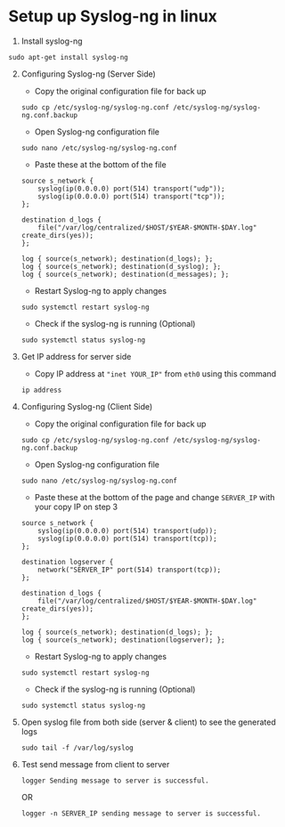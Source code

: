 # Setup up Syslog-ng in linux

1. Install syslog-ng
```
sudo apt-get install syslog-ng
```
2. Configuring Syslog-ng (Server Side)
    - Copy the original configuration file for back up
    ```
    sudo cp /etc/syslog-ng/syslog-ng.conf /etc/syslog-ng/syslog-ng.conf.backup
    ```
    
    - Open Syslog-ng configuration file
    ```
    sudo nano /etc/syslog-ng/syslog-ng.conf
    ```

    - Paste these at the bottom of the file
    ```
    source s_network {
        syslog(ip(0.0.0.0) port(514) transport("udp"));
        syslog(ip(0.0.0.0) port(514) transport("tcp"));
    };

    destination d_logs {
        file("/var/log/centralized/$HOST/$YEAR-$MONTH-$DAY.log" create_dirs(yes));
    };

    log { source(s_network); destination(d_logs); };
    log { source(s_network); destination(d_syslog); };
    log { source(s_network); destination(d_messages); };
    ```

    - Restart Syslog-ng to apply changes
    ```
    sudo systemctl restart syslog-ng
    ```

    - Check if the syslog-ng is running (Optional)
    ```
    sudo systemctl status syslog-ng
    ```

3. Get IP address for server side
    - Copy IP address at `"inet YOUR_IP"` from `eth0` using this command
    ```
    ip address
    ```

4. Configuring Syslog-ng (Client Side)
    - Copy the original configuration file for back up
    ```
    sudo cp /etc/syslog-ng/syslog-ng.conf /etc/syslog-ng/syslog-ng.conf.backup
    ```

    - Open Syslog-ng configuration file
    ```
    sudo nano /etc/syslog-ng/syslog-ng.conf
    ```

    - Paste these at the bottom of the page and change `SERVER_IP` with your copy IP on step 3
    ```
    source s_network {
        syslog(ip(0.0.0.0) port(514) transport(udp));
        syslog(ip(0.0.0.0) port(514) transport(tcp));
    };

    destination logserver {
        network("SERVER_IP" port(514) transport(tcp));
    };

    destination d_logs {
        file("/var/log/centralized/$HOST/$YEAR-$MONTH-$DAY.log" create_dirs(yes));
    };

    log { source(s_network); destination(d_logs); };
    log { source(s_network); destination(logserver); };
    ```

    - Restart Syslog-ng to apply changes
    ```
    sudo systemctl restart syslog-ng
    ```

    - Check if the syslog-ng is running (Optional)
    ```
    sudo systemctl status syslog-ng
    ```

5. Open syslog file from both side (server & client) to see the generated logs
    ```
    sudo tail -f /var/log/syslog
    ```

6. Test send message from client to server
    ```
    logger Sending message to server is successful.
    ```
    OR
    ```
    logger -n SERVER_IP sending message to server is successful.
    ```